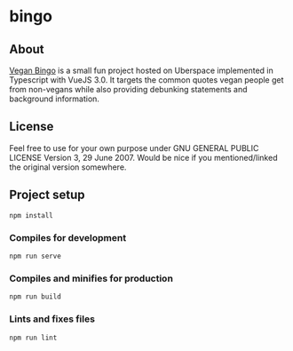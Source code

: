 # bingo

## About

[Vegan Bingo](vegan.bingo) is a small fun project hosted on Uberspace implemented in Typescript with VueJS 3.0.
It targets the common quotes vegan people get from non-vegans while also providing debunking statements and background information.

## License

Feel free to use for your own purpose under GNU GENERAL PUBLIC LICENSE Version 3, 29 June 2007. Would be nice if you mentioned/linked the original version somewhere.

## Project setup

```
npm install
```

### Compiles for development

```
npm run serve
```

### Compiles and minifies for production

```
npm run build
```

### Lints and fixes files

```
npm run lint
```
